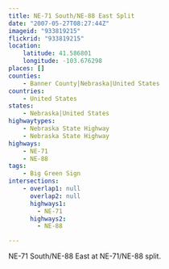 ```yaml
---
title: NE-71 South/NE-88 East Split
date: "2007-05-27T08:27:44Z"
imageid: "933819215"
flickrid: "933819215"
location:
    latitude: 41.586801
    longitude: -103.676298
places: []
counties:
    - Banner County|Nebraska|United States
countries:
    - United States
states:
    - Nebraska|United States
highwaytypes:
    - Nebraska State Highway
    - Nebraska State Highway
highways:
    - NE-71
    - NE-88
tags:
    - Big Green Sign
intersections:
    - overlap1: null
      overlap2: null
      highways1:
        - NE-71
      highways2:
        - NE-88

---
```

NE-71 South/NE-88 East at NE-71/NE-88 split.